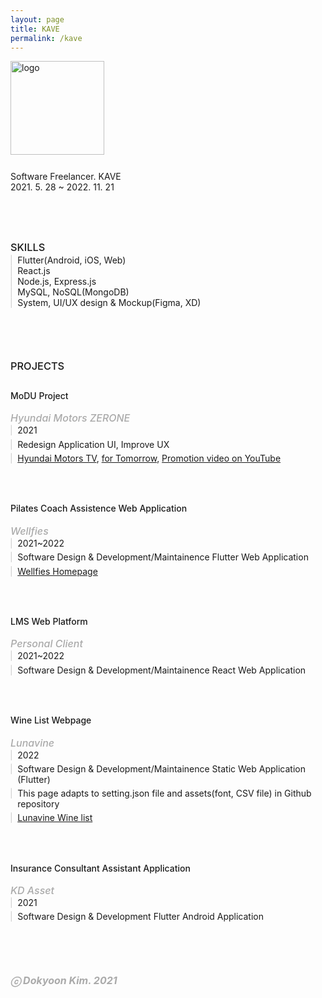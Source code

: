 ```yaml
---
layout: page
title: KAVE
permalink: /kave
---
```


<style>
h1, h2, h3, h4, h5, h6, p, blockquote, pre, ul, ol, dl, figure, .highlight { margin-bottom: -5px; }
h5 { font-size: 16px; color: #AAA; }
.sp {height: 7px;}
b { color: #CCC; font-weight: normal; }
strong { font-weight: 500; }
</style>

<style>
ol {
  margin: 0px 0px 0px .8em;
  padding: 0;
  list-style: "|  ";
  display: grid;
  grid-gap: 0rem;
  grid-template-columns: repeat(auto-fill, 375px);
}
ul {
  margin: 0px 0px 0px .8em;
  padding: 0;
  list-style: "|  ";
  display: grid;
  grid-gap: 0.4em;
  line-height: 1.2em
}
li::marker {
  color: #CCC;
  font-weight: normal; 
}
</style>

<img src="https://doky.space/assets/kave/kave_logo.png" width=150px alt="logo"><br>

<br>

Software Freelancer. KAVE<br>
<span>2021. 5. 28 ~ 2022. 11. 21</span><br>

<br><br><br>

### **SKILLS**

<div class="sp"></div>

<ol>
<li>Flutter(Android, iOS, Web)</li>
<li>React.js</li>
<li>Node.js, Express.js</li>
<li>MySQL, NoSQL(MongoDB)</li>
<li>System, UI/UX design & Mockup(Figma, XD)</li>
</ol>

<br><br><br>

### **PROJECTS**

<div class="sp"></div><div class="sp"></div>

#### **MoDU Project**
##### **Hyundai Motors ZERONE**
<div class="sp"></div>

- 2021
- Redesign Application UI, Improve UX
- [Hyundai Motors TV](https://www.hyundai.co.kr/tv/CONT0000000000004842), [for Tomorrow](https://fortomorrow.org/explore-solutions/project-mo-du), [Promotion video on YouTube](https://www.youtube.com/watch?v=hC0aoKxgAX8)

<br><br>

#### **Pilates Coach Assistence Web Application**
##### **Wellfies**
<div class="sp"></div>

- 2021~2022
- Software Design & Development/Maintainence Flutter Web Application
- [Wellfies Homepage](https://www.wellfies.com/)

<br><br>

#### **LMS Web Platform**
##### **Personal Client**
<div class="sp"></div>

- 2021~2022
- Software Design & Development/Maintainence React Web Application

<br><br>

#### **Wine List Webpage**
##### **Lunavine**
<div class="sp"></div>

- 2022
- Software Design & Development/Maintainence Static Web Application (Flutter)
- This page adapts to setting.json file and assets(font, CSV file) in Github repository
- [Lunavine Wine list](https://lunavinelist.com/)

<br><br>

#### **Insurance Consultant Assistant Application**
##### **KD Asset**
<div class="sp"></div>

- 2021
- Software Design & Development Flutter Android Application

<br><br><br>



##### ⓒ Dokyoon Kim. 2021
